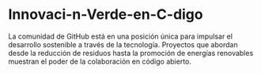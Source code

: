 # Innovaci-n-Verde-en-C-digo
La comunidad de GitHub está en una posición única para impulsar el desarrollo sostenible a través de la tecnología. Proyectos que abordan desde la reducción de residuos hasta la promoción de energías renovables muestran el poder de la colaboración en código abierto.
